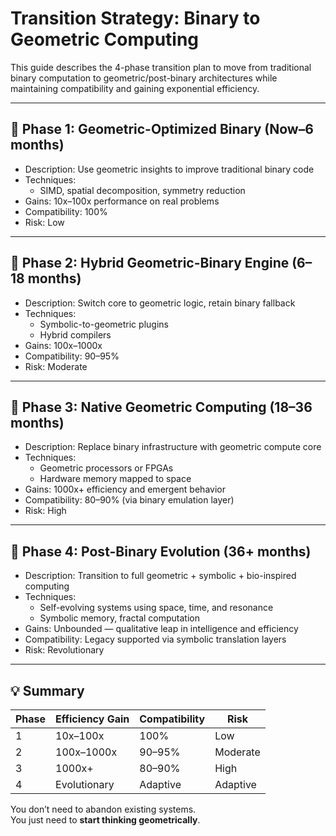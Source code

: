 # Transition Strategy: Binary to Geometric Computing

This guide describes the 4-phase transition plan to move from traditional binary computation to geometric/post-binary architectures while maintaining compatibility and gaining exponential efficiency.

---

## 🔹 Phase 1: Geometric-Optimized Binary (Now–6 months)

- Description: Use geometric insights to improve traditional binary code
- Techniques:
  - SIMD, spatial decomposition, symmetry reduction
- Gains: 10x–100x performance on real problems
- Compatibility: 100%
- Risk: Low

---

## 🔹 Phase 2: Hybrid Geometric-Binary Engine (6–18 months)

- Description: Switch core to geometric logic, retain binary fallback
- Techniques:
  - Symbolic-to-geometric plugins
  - Hybrid compilers
- Gains: 100x–1000x
- Compatibility: 90–95%
- Risk: Moderate

---

## 🔹 Phase 3: Native Geometric Computing (18–36 months)

- Description: Replace binary infrastructure with geometric compute core
- Techniques:
  - Geometric processors or FPGAs
  - Hardware memory mapped to space
- Gains: 1000x+ efficiency and emergent behavior
- Compatibility: 80–90% (via binary emulation layer)
- Risk: High

---

## 🔹 Phase 4: Post-Binary Evolution (36+ months)

- Description: Transition to full geometric + symbolic + bio-inspired computing
- Techniques:
  - Self-evolving systems using space, time, and resonance
  - Symbolic memory, fractal computation
- Gains: Unbounded — qualitative leap in intelligence and efficiency
- Compatibility: Legacy supported via symbolic translation layers
- Risk: Revolutionary

---

## 💡 Summary

| Phase | Efficiency Gain | Compatibility | Risk |
|-------|------------------|----------------|------|
| 1     | 10x–100x         | 100%           | Low  |
| 2     | 100x–1000x       | 90–95%         | Moderate |
| 3     | 1000x+           | 80–90%         | High |
| 4     | Evolutionary     | Adaptive       | Adaptive |

You don’t need to abandon existing systems.  
You just need to **start thinking geometrically**.
